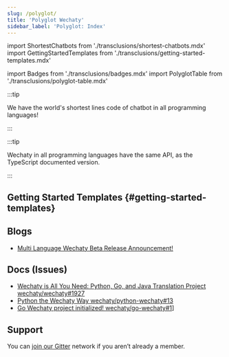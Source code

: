 ```yaml
---
slug: /polyglot/
title: 'Polyglot Wechaty'
sidebar_label: 'Polyglot: Index'
---
```


<!-- MDX import -->
import ShortestChatbots         from './transclusions/shortest-chatbots.mdx'
import GettingStartedTemplates  from './transclusions/getting-started-templates.mdx'

import Badges           from './transclusions/badges.mdx'
import PolyglotTable    from './transclusions/polyglot-table.mdx'

<Badges />

<PolyglotTable />

:::tip

We have the world's shortest lines code of chatbot in all programming languages!

:::

<ShortestChatbots />

:::tip

Wechaty in all programming languages have the same API, as the TypeScript documented version.

:::

## Getting Started Templates {#getting-started-templates}

<GettingStartedTemplates />

## Blogs

- [Multi Language Wechaty Beta Release Announcement!](https://wechaty.js.org/2020/06/19/multi-language-wechaty-beta-release/)

## Docs (Issues)

- [Wechaty is All You Need: Python, Go, and Java Translation Project wechaty/wechaty#1927](https://github.com/wechaty/wechaty/discussions/1927)
- [Python the Wechaty Way wechaty/python-wechaty#13](https://github.com/wechaty/python-wechaty/issues/13)
- [Go Wechaty project initialized! wechaty/go-wechaty#1](https://github.com/wechaty/go-wechaty/issues/1)]

## Support

You can [join our Gitter](https://gitter.im/wechaty/wechaty) network if you aren’t already a member.
